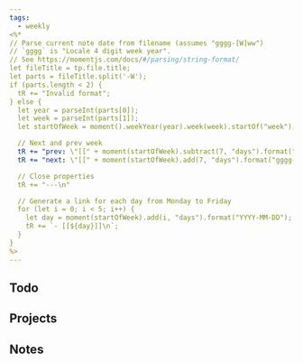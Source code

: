 ```yaml
---
tags:
  - weekly
<%*
// Parse current note date from filename (assumes "gggg-[W]ww")
// `gggg` is "Locale 4 digit week year".
// See https://momentjs.com/docs/#/parsing/string-format/
let fileTitle = tp.file.title;
let parts = fileTitle.split('-W');
if (parts.length < 2) {
  tR += "Invalid format";
} else {
  let year = parseInt(parts[0]);
  let week = parseInt(parts[1]);
  let startOfWeek = moment().weekYear(year).week(week).startOf("week");

  // Next and prev week
  tR += "prev: \"[[" + moment(startOfWeek).subtract(7, "days").format("gggg-[W]ww") + "]]\"\n";
  tR += "next: \"[[" + moment(startOfWeek).add(7, "days").format("gggg-[W]ww") + "]]\"\n";

  // Close properties
  tR += "---\n"

  // Generate a link for each day from Monday to Friday
  for (let i = 0; i < 5; i++) {
    let day = moment(startOfWeek).add(i, "days").format("YYYY-MM-DD");
    tR += `- [[${day}]]\n`;
  }
}
%>
---
```


## Todo

## Projects

## Notes
